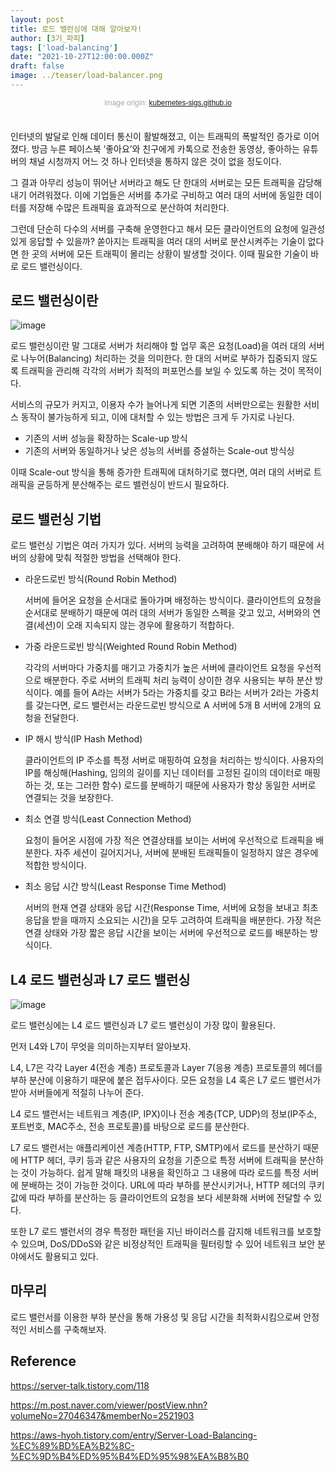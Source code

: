 ```yaml
---
layout: post
title: 로드 밸런싱에 대해 알아보자!
author: [3기_파피]
tags: ['load-balancing']
date: "2021-10-27T12:00:00.000Z"
draft: false
image: ../teaser/load-balancer.png
---
```


<p style="font-family: sans-serif; text-align: center; color: #aaa; margin-bottom: 3em; font-size: 85%">image origin: <a href="https://kubernetes-sigs.github.io/aws-load-balancer-controller/v2.3/">kubernetes-sigs.github.io</a></p>

인터넷의 발달로 인해 데이터 통신이 활발해졌고, 이는 트래픽의 폭발적인 증가로 이어졌다. 방금 누른 페이스북 ‘좋아요’와 친구에게 카톡으로 전송한 동영상, 좋아하는 유튜버의 채널 시청까지 어느 것 하나 인터넷을 통하지 않은 것이 없을 정도이다.

그 결과 아무리 성능이 뛰어난 서버라고 해도 단 한대의 서버로는 모든 트래픽을 감당해내기 어려워졌다. 이에 기업들은 서버를 추가로 구비하고 여러 대의 서버에 동일한 데이터를 저장해 수많은 트래픽을 효과적으로 분산하여 처리한다. 

그런데 단순히 다수의 서버를 구축해 운영한다고 해서 모든 클라이언트의 요청에 일관성 있게 응답할 수 있을까? 쏟아지는 트래픽을 여러 대의 서버로 분산시켜주는 기술이 없다면 한 곳의 서버에 모든 트래픽이 몰리는 상황이 발생할 것이다. 이때 필요한 기술이 바로 로드 밸런싱이다.

## 로드 밸런싱이란

![image](https://user-images.githubusercontent.com/50273712/140634974-ff0038af-e9b6-48ef-a565-1d454f32377c.png)

로드 밸런싱이란 말 그대로 서버가 처리해야 할 업무 혹은 요청(Load)을 여러 대의 서버로 나누어(Balancing) 처리하는 것을 의미한다. 한 대의 서버로 부하가 집중되지 않도록 트래픽을 관리해 각각의 서버가 최적의 퍼포먼스를 보일 수 있도록 하는 것이 목적이다.

서비스의 규모가 커지고, 이용자 수가 늘어나게 되면 기존의 서버만으로는 원활한 서비스 동작이 불가능하게 되고, 이에 대처할 수 있는 방법은 크게 두 가지로 나뉜다.

- 기존의 서버 성능을 확장하는 Scale-up 방식
- 기존의 서버와 동일하거나 낮은 성능의 서버를 증설하는 Scale-out 방식싱

이때 Scale-out 방식을 통해 증가한 트래픽에 대처하기로 했다면, 여러 대의 서버로 트래픽을 균등하게 분산해주는 로드 밸런싱이 반드시 필요하다.

## 로드 밸런싱 기법

로드 밸런싱 기법은 여러 가지가 있다. 서버의 능력을 고려하여 분배해야 하기 때문에 서버의 상황에 맞춰 적절한 방법을 선택해야 한다.

- 라운드로빈 방식(Round Robin Method)

  서버에 들어온 요청을 순서대로 돌아가며 배정하는 방식이다. 클라이언트의 요청을 순서대로 분배하기 때문에 여러 대의 서버가 동일한 스펙을 갖고 있고, 서버와의 연결(세션)이 오래 지속되지 않는 경우에 활용하기 적합하다.


- 가중 라운드로빈 방식(Weighted Round Robin Method)

  각각의 서버마다 가중치를 매기고 가중치가 높은 서버에 클라이언트 요청을 우선적으로 배분한다. 주로 서버의 트래픽 처리 능력이 상이한 경우 사용되는 부하 분산 방식이다. 예를 들어 A라는 서버가 5라는 가중치를 갖고 B라는 서버가 2라는 가중치를 갖는다면, 로드 밸런서는 라운드로빈 방식으로 A 서버에 5개 B 서버에 2개의 요청을 전달한다.

  
- IP 해시 방식(IP Hash Method)

  클라이언트의 IP 주소를 특정 서버로 매핑하여 요청을 처리하는 방식이다. 사용자의 IP를 해싱해(Hashing, 임의의 길이를 지닌 데이터를 고정된 길이의 데이터로 매핑하는 것, 또는 그러한 함수) 로드를 분배하기 때문에 사용자가 항상 동일한 서버로 연결되는 것을 보장한다.


- 최소 연결 방식(Least Connection Method)

  요청이 들어온 시점에 가장 적은 연결상태를 보이는 서버에 우선적으로 트래픽을 배분한다. 자주 세션이 길어지거나, 서버에 분배된 트래픽들이 일정하지 않은 경우에 적합한 방식이다.


- 최소 응답 시간 방식(Least Response Time Method)

  서버의 현재 연결 상태와 응답 시간(Response Time, 서버에 요청을 보내고 최초 응답을 받을 때까지 소요되는 시간)을 모두 고려하여 트래픽을 배분한다. 가장 적은 연결 상태와 가장 짧은 응답 시간을 보이는 서버에 우선적으로 로드를 배분하는 방식이다.

## L4 로드 밸런싱과 L7 로드 밸런싱 

![image](https://user-images.githubusercontent.com/50273712/140638451-9d2b490d-d62e-4033-a122-808c6b05e9b2.png)

로드 밸런싱에는 L4 로드 밸런싱과 L7 로드 밸런싱이 가장 많이 활용된다. 

먼저 L4와 L7이 무엇을 의미하는지부터 알아보자. 

L4, L7은 각각 Layer 4(전송 계층) 프로토콜과 Layer 7(응용 계층) 프로토콜의 헤더를 부하 분산에 이용하기 때문에 붙은 접두사이다. 모든 요청을 L4 혹은 L7 로드 밸런서가 받아 서버들에게 적절히 나누어 준다.

L4 로드 밸런서는 네트워크 계층(IP, IPX)이나 전송 계층(TCP, UDP)의 정보(IP주소, 포트번호, MAC주소, 전송 프로토콜)를 바탕으로 로드를 분산한다. 

L7 로드 밸런서는 애플리케이션 계층(HTTP, FTP, SMTP)에서 로드를 분산하기 때문에 HTTP 헤더, 쿠키 등과 같은 사용자의 요청을 기준으로 특정 서버에 트래픽을 분산하는 것이 가능하다. 쉽게 말해 패킷의 내용을 확인하고 그 내용에 따라 로드를 특정 서버에 분배하는 것이 가능한 것이다. URL에 따라 부하를 분산시키거나, HTTP 헤더의 쿠키 값에 따라 부하를 분산하는 등 클라이언트의 요청을 보다 세분화해 서버에 전달할 수 있다. 

또한 L7 로드 밸런서의 경우 특정한 패턴을 지닌 바이러스를 감지해 네트워크를 보호할 수 있으며, DoS/DDoS와 같은 비정상적인 트래픽을 필터링할 수 있어 네트워크 보안 분야에서도 활용되고 있다.

## 마무리

로드 밸런서를 이용한 부하 분산을 통해 가용성 및 응답 시간을 최적화시킴으로써 안정적인 서비스를 구축해보자.

## Reference

https://server-talk.tistory.com/118

https://m.post.naver.com/viewer/postView.nhn?volumeNo=27046347&memberNo=2521903

https://aws-hyoh.tistory.com/entry/Server-Load-Balancing-%EC%89%BD%EA%B2%8C-%EC%9D%B4%ED%95%B4%ED%95%98%EA%B8%B0
